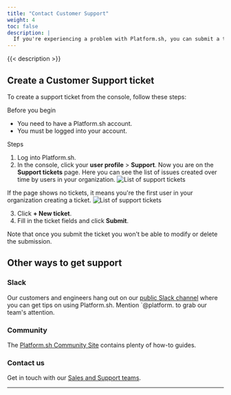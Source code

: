```yaml
---
title: "Contact Customer Support"
weight: 4
toc: false
description: |
  If you're experiencing a problem with Platform.sh, you can submit a ticket to Customer Support.
---
```


{{< description >}}


## Create a Customer Support ticket

To create a support ticket from the console, follow these steps:

Before you begin

* You need to have a Platform.sh account.
* You must be logged into your account.

Steps

1. Log into Platform.sh.
2. In the console, click your **user profile** > **Support**.
Now you are on the **Support tickets** page.
Here you can see the list of issues created over time by users in your organization.
![List of support tickets](/images/management-console/support-tickets-new.png "0.5")

If the page shows no tickets, it means you're the first user in your organization creating a ticket.
![List of support tickets](/images/management-console/support-tickets-new.png "0.5")

3. Click **+ New ticket**.
4. Fill in the ticket fields and click **Submit**.

Note that once you submit the ticket you won't be able to modify or delete the submission.

## Other ways to get support

### Slack

Our customers and engineers hang out on our [public Slack channel](https://chat.platform.sh/) where you can get tips on using Platform.sh.
Mention `@platform. to grab our team's attention.

### Community

The [Platform.sh Community Site](https://community.platform.sh/) contains plenty of how-to guides.

### Contact us

Get in touch with our [Sales and Support teams](https://platform.sh/contact/).

---
